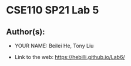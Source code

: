 # CSE110 SP21 Lab 5

## Author(s):
- YOUR NAME: Beilei He, Tony Liu

* Link to the web: https://hebilli.github.io/Lab6/
